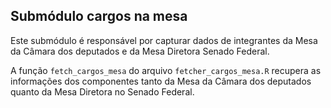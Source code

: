 ## Submódulo cargos na mesa

Este submódulo é responsável por capturar dados de integrantes da Mesa da Câmara dos deputados e da Mesa Diretora Senado Federal.

A função `fetch_cargos_mesa` do arquivo `fetcher_cargos_mesa.R` recupera as informações dos componentes tanto da Mesa da Câmara dos deputados quanto da Mesa Diretora no Senado Federal.
